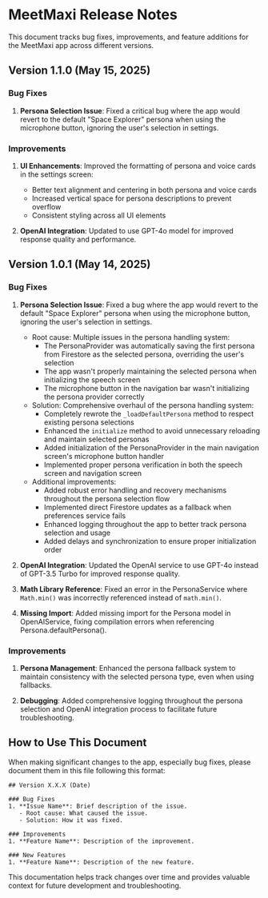 # MeetMaxi Release Notes

This document tracks bug fixes, improvements, and feature additions for the MeetMaxi app across different versions.

## Version 1.1.0 (May 15, 2025)

### Bug Fixes

1. **Persona Selection Issue**: Fixed a critical bug where the app would revert to the default "Space Explorer" persona when using the microphone button, ignoring the user's selection in settings.

### Improvements

1. **UI Enhancements**: Improved the formatting of persona and voice cards in the settings screen:
   - Better text alignment and centering in both persona and voice cards
   - Increased vertical space for persona descriptions to prevent overflow
   - Consistent styling across all UI elements

2. **OpenAI Integration**: Updated to use GPT-4o model for improved response quality and performance.

## Version 1.0.1 (May 14, 2025)

### Bug Fixes

1. **Persona Selection Issue**: Fixed a bug where the app would revert to the default "Space Explorer" persona when using the microphone button, ignoring the user's selection in settings.
   - Root cause: Multiple issues in the persona handling system:
     - The PersonaProvider was automatically saving the first persona from Firestore as the selected persona, overriding the user's selection
     - The app wasn't properly maintaining the selected persona when initializing the speech screen
     - The microphone button in the navigation bar wasn't initializing the persona provider correctly
   - Solution: Comprehensive overhaul of the persona handling system:
     - Completely rewrote the `_loadDefaultPersona` method to respect existing persona selections
     - Enhanced the `initialize` method to avoid unnecessary reloading and maintain selected personas
     - Added initialization of the PersonaProvider in the main navigation screen's microphone button handler
     - Implemented proper persona verification in both the speech screen and navigation screen
   - Additional improvements:
     - Added robust error handling and recovery mechanisms throughout the persona selection flow
     - Implemented direct Firestore updates as a fallback when preferences service fails
     - Enhanced logging throughout the app to better track persona selection and usage
     - Added delays and synchronization to ensure proper initialization order

2. **OpenAI Integration**: Updated the OpenAI service to use GPT-4o instead of GPT-3.5 Turbo for improved response quality.

3. **Math Library Reference**: Fixed an error in the PersonaService where `Math.min()` was incorrectly referenced instead of `math.min()`.

4. **Missing Import**: Added missing import for the Persona model in OpenAIService, fixing compilation errors when referencing Persona.defaultPersona().

### Improvements

1. **Persona Management**: Enhanced the persona fallback system to maintain consistency with the selected persona type, even when using fallbacks.

2. **Debugging**: Added comprehensive logging throughout the persona selection and OpenAI integration process to facilitate future troubleshooting.

## How to Use This Document

When making significant changes to the app, especially bug fixes, please document them in this file following this format:

```
## Version X.X.X (Date)

### Bug Fixes
1. **Issue Name**: Brief description of the issue.
   - Root cause: What caused the issue.
   - Solution: How it was fixed.

### Improvements
1. **Feature Name**: Description of the improvement.

### New Features
1. **Feature Name**: Description of the new feature.
```

This documentation helps track changes over time and provides valuable context for future development and troubleshooting.
